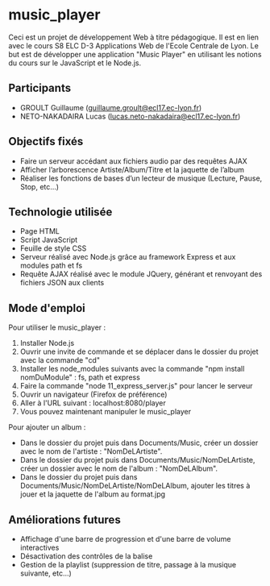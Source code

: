 # music_player

Ceci est un projet de développement Web à titre pédagogique. Il est en lien avec le cours S8 ELC D-3 Applications Web de l'Ecole Centrale de Lyon. Le but est de développer une application "Music Player" en utilisant les notions du cours sur le JavaScript et le Node.js.

## Participants

- GROULT Guillaume (guillaume.groult@ecl17.ec-lyon.fr)
- NETO-NAKADAIRA Lucas (lucas.neto-nakadaira@ecl17.ec-lyon.fr)

## Objectifs fixés

- Faire un serveur accédant aux fichiers audio par des requêtes AJAX
- Afficher l’arborescence Artiste/Album/Titre et la jaquette de l’album
- Réaliser les fonctions de bases d’un lecteur de musique (Lecture, Pause, Stop, etc...)

## Technologie utilisée


- Page HTML
- Script JavaScript
- Feuille de style CSS
- Serveur réalisé avec Node.js grâce au framework Express et aux modules path et fs
- Requête AJAX réalisé avec le module JQuery, générant et renvoyant des fichiers JSON aux clients

## Mode d'emploi 

Pour utiliser le music_player :
1. Installer Node.js
2. Ouvrir une invite de commande et se déplacer dans le dossier du projet avec la commande "cd"
3. Installer les node_modules suivants avec la commande "npm install nomDuModule" : fs, path et express
4. Faire la commande "node 11_express_server.js" pour lancer le serveur
5. Ouvrir un navigateur (Firefox de préférence)
6. Aller à l'URL suivant : localhost:8080/player
7. Vous pouvez maintenant manipuler le music_player

Pour ajouter un album :
- Dans le dossier du projet puis dans Documents/Music, créer un dossier avec le nom de l'artiste : "NomDeLArtiste".
- Dans le dossier du projet puis dans Documents/Music/NomDeLArtiste, créer un dossier avec le nom de l'album : "NomDeLAlbum".
- Dans le dossier du projet puis dans Documents/Music/NomDeLArtiste/NomDeLAlbum, ajouter les titres à jouer et la jaquette de l'album au format.jpg

## Améliorations futures

- Affichage d'une barre de progression et d'une barre de volume interactives
- Désactivation des contrôles de la balise <audio>
- Gestion de la playlist (suppression de titre, passage à la musique suivante, etc...)
